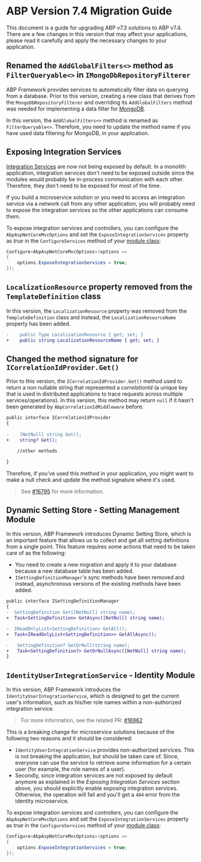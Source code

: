 # ABP Version 7.4 Migration Guide

This document is a guide for upgrading ABP v7.3 solutions to ABP v7.4. There are a few changes in this version that may affect your applications, please read it carefully and apply the necessary changes to your application.

## Renamed the `AddGlobalFilters<>` method as `FilterQueryable<>` in `IMongoDbRepositoryFilterer`

ABP Framework provides services to automatically filter data on querying from a database. Prior to this version, creating a new class that derives from the `MongoDbRepositoryFilterer` and overriding its `AddGlobalFilters` method was needed for implementing a data filter for [MongoDB](../MongoDB.md).

In this version, the `AddGlobalFilters<>` method is renamed as `FilterQueryable<>`. Therefore, you need to update the method name if you have used data filtering for MongoDB, in your application.

## Exposing Integration Services

[Integration Services](../Integration-Services.md) are now not being exposed by default. In a monolith application, integration services don't need to be exposed outside since the modules would probably be in-process communication with each other. Therefore, they don't need to be exposed for most of the time.

If you build a microservice solution or you need to access an integration service via a network call from any other application, you will probably need to expose the integration services so the other applications can consume them.

To expose integration services and controllers, you can configure the `AbpAspNetCoreMvcOptions` and set the `ExposeIntegrationServices` property as *true* in the `ConfigureServices` method of your [module class](../Module-Development-Basics.md):

```csharp
Configure<AbpAspNetCoreMvcOptions>(options =>
{
    options.ExposeIntegrationServices = true;
});
```

## `LocalizationResource` property removed from the `TemplateDefinition` class

In this version, the `LocalizationResource` property was removed from the `TemplateDefinition` class and instead, the `LocalizationResourceName` property has been added.

```diff
-    public Type LocalizationResource { get; set; }
+    public string LocalizationResourceName { get; set; }
```

## Changed the method signature for `ICorrelationIdProvider.Get()`

Prior to this version, the `ICorrelationIdProvider.Get()` method used to return a non nullable string that represented a *correlationId* (a unique key that is used in distributed applications to trace requests across multiple services/operations). In this version, this method may return `null` if it hasn't been generated by `AbpCorrelationIdMiddleware` before.

```diff
public interface ICorrelationIdProvider
{
    
-    [NotNull] string Get();
+    string? Get();

    //other methods

}
```

Therefore, if you've used this method in your application, you might want to make a null check and update the method signature where it's used.

> See [#16795](https://github.com/abpframework/abp/pull/16795) for more information.

## Dynamic Setting Store - Setting Management Module

In this version, ABP Framework introduces Dynamic Setting Store, which is an important feature that allows us to collect and get all setting definitions from a single point. This feature requires some actions that need to be taken care of as the following:

*  You need to create a new migration and apply it to your database because a new database table has been added.
* `ISettingDefinitionManager`'s sync methods have been removed and instead, asynchronous versions of the existing methods have been added.

```diff
public interface ISettingDefinitionManager
{
-  SettingDefinition Get([NotNull] string name);
+  Task<SettingDefinition> GetAsync([NotNull] string name);

-  IReadOnlyList<SettingDefinition> GetAll();
+  Task<IReadOnlyList<SettingDefinition>> GetAllAsync();

-   SettingDefinition? GetOrNull(string name);
+   Task<SettingDefinition?> GetOrNullAsync([NotNull] string name);
}
```

## `IdentityUserIntegrationService` - Identity Module

In this version, ABP Framework introduces the `IdentityUserIntegrationService`, which is designed to get the current user's information, such as his/her role names within a non-authorized integration service. 

> For more information, see the related PR: [#16962](https://github.com/abpframework/abp/pull/16962)

This is a breaking change for microservice solutions because of the following two reasons and it should be considered:

* `IdentityUserIntegrationService` provides non-authorized services. This is not breaking the application, but should be taken care of. Since, everyone can use the service to retrieve some information for a certain user (for example, the role names of a user).
* Secondly, since integration services are not exposed by default anymore as explained in the *Exposing Integration Services* section above, you should explicitly enable exposing integration services. Otherwise, the operation will fail and you'll get a `404` error from the identity microservice.

To expose integration services and controllers, you can configure the `AbpAspNetCoreMvcOptions` and set the `ExposeIntegrationServices` property as *true* in the `ConfigureServices` method of your [module class](../Module-Development-Basics.md):

```csharp
Configure<AbpAspNetCoreMvcOptions>(options =>
{
    options.ExposeIntegrationServices = true;
});
```
